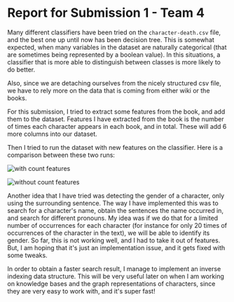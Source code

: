 # Report for Submission 1 - Team 4

Many different classifiers have been tried on the `character-death.csv` file, and the best one up until now has been decision tree. This is somewhat expected, when many variables in the dataset are naturally categorical (that are sometimes being represented by a boolean value). In this situations, a classifier that is more able to distinguish between classes is more likely to do better.

Also, since we are detaching ourselves from the nicely structured csv file, we have to rely more on the data that is coming from either wiki or the books.

For this submission, I tried to extract some features from the book, and add them to the dataset. Features I have extracted from the book is the number of times each character appears in each book, and in total. These will add 6 more columns into our dataset.

Then I tried to run the dataset with new features on the classifier. Here is a comparison between these two runs:

![with count features](../files/f1_scores_w_cpb.png)

![without count features](../files/f1_scores_wo_cpb.png)

Another idea that I have tried was detecting the gender of a character, only using the surrounding sentence. The way I have implemented this was to search for a character's name, obtain the sentences the name occurred in, and search for different pronouns. My idea was if we do that for a limited number of occurrences for each character (for instance for only 20 times of occurrences of the character in the text), we will be able to identify its gender. So far, this is not working well, and I had to take it out of features. But, I am hoping that it's just an implementation issue, and it gets fixed with some tweaks.

In order to obtain a faster search result, I manage to implement an inverse indexing data structure. This will be very useful later on when I am working on knowledge bases and the graph representations of characters, since they are very easy to work with, and it's super fast!